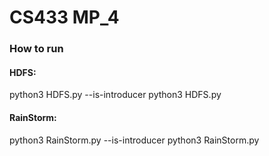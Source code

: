 # CS433 MP_4

### How to run

#### HDFS:
python3 HDFS.py --is-introducer
python3 HDFS.py 

#### RainStorm:
python3 RainStorm.py --is-introducer
python3 RainStorm.py